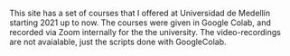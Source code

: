 This site has a set of courses that I offered at Universidad de Medellín starting 2021 up
to now. The courses were given in Google Colab, and recorded via Zoom internally for the
the university. The video-recordings are not avaialable, just the scripts done with
GoogleColab.  
